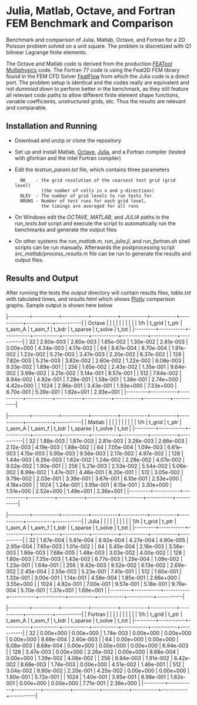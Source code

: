 Julia, Matlab, Octave, and Fortran FEM Benchmark and Comparison
===============================================================

Benchmark and comparison of Julia, Matlab, Octave, and Fortran for a
2D Poisson problem solved on a unit square. The problem is discretized
with Q1 bilinear Lagrange finite elements.

The Octave and Matlab code is derived from the production
[FEATool Multiphysics](https://www.featool.com/) code. The Fortran 77
code is using the Feat2D FEM library found in the FEM CFD Solver
[FeatFlow](http://www.featflow.de) from which the Julia code is a
direct port. The problem setup is identical and the codes really are
equivalent and not _dummied down_ to perform better in the benchmark,
as they still feature all relevant code paths to allow different
finite element shape functions, variable coefficients, unstructured
grids, etc. Thus the results are relevant and comparable.


Installation and Running
------------------------

- Download and unzip or clone the repository

- Set up and install Matlab,
  [Octave](https://www.gnu.org/software/octave/),
  [Julia](http://julialang.org/), and a Fortran compiler (tested with
  gfortran and the Intel Fortran compiler)

- Edit the *testrun_param.txt* file, which contains three parameters

        N0    - the grid resolution of the coarsest test grid (grid level)
                (the number of cells in x and y-directions)
        NLEV  - The number of grid levels to run tests for
        NRUNS - Number of test runs for each grid level,
                the timings are averaged for all runs

- On Windows edit the _OCTAVE_, _MATLAB_, and _JULIA_ paths in the
  *run_tests.bat* script and execute the script to automatically
  run the benchmarks and generate the output files

- On other systems the *run_matlab.m*, *run_julia.jl*, and
  *run_fortran.sh* shell scripts can be run manually. Afterwards the
  postprocessing script *src_matlab/process_results.m* file can be run
  to generate the results and output files.


Results and Output
------------------

After running the tests the _output_ directory will contain results
files, _table.txt_ with tabulated times, and _results.html_ which
shows [Plotly](https://plot.ly/) comparison graphs. Sample output is
shown here below

|---------+-----------+-----------+-----------+-----------+-----------+-----------+-----------+-----------|
|  Octave |           |           |           |           |           |           |           |           |
|     1/h |    t_grid |     t_ptr |   t_asm_A |   t_asm_f |     t_bdr |  t_sparse |   t_solve |     t_tot |
|---------+-----------+-----------+-----------+-----------+-----------+-----------+-----------+-----------|
|      32 | 2.60e-003 | 2.60e-003 | 1.65e-002 | 1.30e-002 | 2.61e-003 | 0.00e+000 | 4.34e-003 | 4.17e-002 |
|      64 | 8.67e-004 | 8.70e-004 | 1.91e-002 | 1.22e-002 | 5.21e-003 | 3.47e-003 | 2.20e-002 | 6.37e-002 |
|     128 | 7.82e-003 | 5.21e-003 | 3.82e-002 | 2.60e-002 | 1.22e-002 | 6.08e-003 | 9.33e-002 | 1.89e-001 |
|     256 | 1.65e-002 | 2.43e-002 | 1.35e-001 | 9.64e-002 | 3.99e-002 | 3.21e-002 | 5.14e-001 | 8.57e-001 |
|     512 | 7.64e-002 | 8.94e-002 | 4.92e-001 | 7.28e-001 | 1.58e-001 | 1.38e-001 | 2.74e+000 | 4.42e+000 |
|    1024 | 2.96e-001 | 3.43e-001 | 1.93e+000 | 7.33e+000 | 6.70e-001 | 5.39e-001 | 1.82e+001 | 2.93e+001 |
|---------+-----------+-----------+-----------+-----------+-----------+-----------+-----------+-----------|

|---------+-----------+-----------+-----------+-----------+-----------+-----------+-----------+-----------|
|  Matlab |           |           |           |           |           |           |           |           |
|     1/h |    t_grid |     t_ptr |   t_asm_A |   t_asm_f |     t_bdr |  t_sparse |   t_solve |     t_tot |
|---------+-----------+-----------+-----------+-----------+-----------+-----------+-----------+-----------|
|      32 | 1.88e-003 | 1.87e-003 | 2.81e-003 | 3.26e-003 | 2.66e-003 | 2.12e-003 | 4.19e-003 | 1.88e-002 |
|      64 | 7.05e-004 | 1.09e-003 | 6.61e-003 | 4.15e-003 | 5.95e-003 | 9.56e-003 | 2.17e-002 | 4.97e-002 |
|     128 | 1.44e-003 | 6.26e-003 | 1.62e-002 | 1.24e-002 | 2.28e-002 | 4.07e-002 | 9.02e-002 | 1.90e-001 |
|     256 | 5.21e-003 | 2.53e-002 | 5.54e-002 | 5.06e-002 | 8.99e-002 | 1.47e-001 | 4.46e-001 | 8.20e-001 |
|     512 | 3.05e-002 | 9.79e-002 | 2.03e-001 | 3.39e-001 | 3.67e-001 | 6.10e-001 | 2.53e+000 | 4.18e+000 |
|    1024 | 1.24e-001 | 3.95e-001 | 8.15e-001 | 3.30e+000 | 1.51e+000 | 2.52e+000 | 1.49e+001 | 2.36e+001 |
|---------+-----------+-----------+-----------+-----------+-----------+-----------+-----------+-----------|

|---------+-----------+-----------+-----------+-----------+-----------+-----------+-----------+-----------|
|   Julia |           |           |           |           |           |           |           |           |
|     1/h |    t_grid |     t_ptr |   t_asm_A |   t_asm_f |     t_bdr |  t_sparse |   t_solve |     t_tot |
|---------+-----------+-----------+-----------+-----------+-----------+-----------+-----------+-----------|
|      32 | 1.67e-004 | 5.81e-004 | 8.92e-004 | 4.27e-004 | 4.90e-005 | 2.95e-004 | 7.65e-003 | 1.01e-002 |
|      64 | 5.45e-004 | 2.16e-003 | 3.56e-003 | 1.86e-003 | 7.68e-005 | 1.48e-003 | 3.03e-002 | 4.00e-002 |
|     128 | 1.80e-003 | 7.35e-003 | 1.43e-002 | 6.77e-003 | 1.29e-004 | 1.09e-002 | 1.23e-001 | 1.64e-001 |
|     256 | 9.42e-003 | 9.52e-002 | 6.13e-002 | 2.69e-002 | 2.45e-004 | 2.55e-002 | 5.23e-001 | 7.41e-001 |
|     512 | 1.60e-001 | 1.32e-001 | 3.00e-001 | 1.14e-001 | 4.58e-004 | 1.85e-001 | 2.66e+000 | 3.55e+000 |
|    1024 | 4.82e-001 | 7.00e-001 | 9.57e-001 | 5.18e-001 | 9.76e-004 | 5.70e-001 | 1.37e+001 | 1.69e+001 |
|---------+-----------+-----------+-----------+-----------+-----------+-----------+-----------+-----------|

|---------+-----------+-----------+-----------+-----------+-----------+-----------+-----------+-----------|
| Fortran |           |           |           |           |           |           |           |           |
|     1/h |    t_grid |     t_ptr |   t_asm_A |   t_asm_f |     t_bdr |  t_sparse |   t_solve |     t_tot |
|---------+-----------+-----------+-----------+-----------+-----------+-----------+-----------+-----------|
|      32 | 0.00e+000 | 0.00e+000 | 1.74e-003 | 0.00e+000 | 0.00e+000 | 0.00e+000 | 8.68e-004 | 2.60e-003 |
|      64 | 0.00e+000 | 0.00e+000 | 6.08e-003 | 8.68e-004 | 0.00e+000 | 0.00e+000 | 0.00e+000 | 6.94e-003 |
|     128 | 3.47e-003 | 0.00e+000 | 2.26e-002 | 0.00e+000 | 8.68e-004 | 0.00e+000 | 1.39e-002 | 4.08e-002 |
|     256 | 6.94e-003 | 1.91e-002 | 6.42e-002 | 8.68e-003 | 1.74e-003 | 0.00e+000 | 4.51e-002 | 1.46e-001 |
|     512 | 3.04e-002 | 9.90e-002 | 2.20e-001 | 4.25e-002 | 0.00e+000 | 0.00e+000 | 1.80e-001 | 5.72e-001 |
|    1024 | 1.40e-001 | 3.85e-001 | 8.98e-001 | 1.62e-001 | 0.00e+000 | 0.00e+000 | 7.71e-001 | 2.36e+000 |
|---------+-----------+-----------+-----------+-----------+-----------+-----------+-----------+-----------|

<script src="https://cdn.plot.ly/plotly-latest.min.js"></script><div id="div1" style="width:800px;height:600px;"></div><div id="div2" style="width:800px;height:600px;"></div><div id="div3" style="width:800px;height:600px;"></div><div id="div4" style="width:800px;height:600px;"></div><div id="div5" style="width:800px;height:600px;"></div><div id="div6" style="width:800px;height:600px;"></div><div id="div7" style="width:800px;height:600px;"></div><div id="div8" style="width:800px;height:600px;"></div><script>var tr1={x:[32.000000,64.000000,128.000000,256.000000,512.000000,1024.000000],y:[0.002601,0.000867,0.007819,0.016495,0.076397,0.296113],type:'scatter',name:'Octave',line:{color:'rgb(255,0,0)',width:2}};var tr2={x:[32.000000,64.000000,128.000000,256.000000,512.000000,1024.000000],y:[0.001883,0.000705,0.001437,0.005214,0.030529,0.123996],type:'scatter',name:'Matlab',line:{color:'rgb(0,255,0)',width:2}};var tr3={x:[32.000000,64.000000,128.000000,256.000000,512.000000,1024.000000],y:[0.000167,0.000545,0.001796,0.009416,0.160459,0.481670],type:'scatter',name:'Julia',line:{color:'rgb(0,0,255)',width:2}};var tr4={x:[32.000000,64.000000,128.000000,256.000000,512.000000,1024.000000],y:[0.000000,0.000000,0.003472,0.006944,0.030382,0.139757],type:'scatter',name:'Fortran',line:{color:'rgb(255,0,255)',width:2}};var layout={title:'Grid',xaxis:{title:'1/h',tickvals:[32,64,128,256,512,1024]},yaxis:{title:'cpu [s]'}};data=[tr1,tr2,tr3,tr4];Plotly.newPlot('div1', data, layout);</script><script>var tr1={x:[32.000000,64.000000,128.000000,256.000000,512.000000,1024.000000],y:[0.002603,0.000870,0.005208,0.024311,0.089421,0.342604],type:'scatter',name:'Octave',line:{color:'rgb(255,0,0)',width:2}};var tr2={x:[32.000000,64.000000,128.000000,256.000000,512.000000,1024.000000],y:[0.001865,0.001090,0.006259,0.025341,0.097896,0.395367],type:'scatter',name:'Matlab',line:{color:'rgb(0,255,0)',width:2}};var tr3={x:[32.000000,64.000000,128.000000,256.000000,512.000000,1024.000000],y:[0.000581,0.002161,0.007345,0.095171,0.131756,0.699990],type:'scatter',name:'Julia',line:{color:'rgb(0,0,255)',width:2}};var tr4={x:[32.000000,64.000000,128.000000,256.000000,512.000000,1024.000000],y:[0.000000,0.000000,0.000000,0.019097,0.098958,0.385417],type:'scatter',name:'Fortran',line:{color:'rgb(255,0,255)',width:2}};var layout={title:'Matrix Pointers',xaxis:{title:'1/h',tickvals:[32,64,128,256,512,1024]},yaxis:{title:'cpu [s]'}};data=[tr1,tr2,tr3,tr4];Plotly.newPlot('div2', data, layout);</script><script>var tr1={x:[32.000000,64.000000,128.000000,256.000000,512.000000,1024.000000],y:[0.016496,0.019110,0.038199,0.134566,0.492242,1.932311],type:'scatter',name:'Octave',line:{color:'rgb(255,0,0)',width:2}};var tr2={x:[32.000000,64.000000,128.000000,256.000000,512.000000,1024.000000],y:[0.002810,0.006614,0.016168,0.055360,0.203359,0.815141],type:'scatter',name:'Matlab',line:{color:'rgb(0,255,0)',width:2}};var tr3={x:[32.000000,64.000000,128.000000,256.000000,512.000000,1024.000000],y:[0.000892,0.003558,0.014309,0.061276,0.299522,0.956528],type:'scatter',name:'Julia',line:{color:'rgb(0,0,255)',width:2}};var tr4={x:[32.000000,64.000000,128.000000,256.000000,512.000000,1024.000000],y:[0.001736,0.006076,0.022569,0.064236,0.220486,0.897569],type:'scatter',name:'Fortran',line:{color:'rgb(255,0,255)',width:2}};var layout={title:'Matrix Assembly',xaxis:{title:'1/h',tickvals:[32,64,128,256,512,1024]},yaxis:{title:'cpu [s]'}};data=[tr1,tr2,tr3,tr4];Plotly.newPlot('div3', data, layout);</script><script>var tr1={x:[32.000000,64.000000,128.000000,256.000000,512.000000,1024.000000],y:[0.013026,0.012152,0.026046,0.096366,0.727509,7.326098],type:'scatter',name:'Octave',line:{color:'rgb(255,0,0)',width:2}};var tr2={x:[32.000000,64.000000,128.000000,256.000000,512.000000,1024.000000],y:[0.003261,0.004148,0.012350,0.050575,0.338916,3.304037],type:'scatter',name:'Matlab',line:{color:'rgb(0,255,0)',width:2}};var tr3={x:[32.000000,64.000000,128.000000,256.000000,512.000000,1024.000000],y:[0.000427,0.001860,0.006766,0.026866,0.113717,0.517585],type:'scatter',name:'Julia',line:{color:'rgb(0,0,255)',width:2}};var tr4={x:[32.000000,64.000000,128.000000,256.000000,512.000000,1024.000000],y:[0.000000,0.000868,0.000000,0.008681,0.042535,0.162326],type:'scatter',name:'Fortran',line:{color:'rgb(255,0,255)',width:2}};var layout={title:'RHS Assembly',xaxis:{title:'1/h',tickvals:[32,64,128,256,512,1024]},yaxis:{title:'cpu [s]'}};data=[tr1,tr2,tr3,tr4];Plotly.newPlot('div4', data, layout);</script><script>var tr1={x:[32.000000,64.000000,128.000000,256.000000,512.000000,1024.000000],y:[0.002606,0.005208,0.012151,0.039935,0.157999,0.669752],type:'scatter',name:'Octave',line:{color:'rgb(255,0,0)',width:2}};var tr2={x:[32.000000,64.000000,128.000000,256.000000,512.000000,1024.000000],y:[0.002664,0.005954,0.022820,0.089912,0.367051,1.508859],type:'scatter',name:'Matlab',line:{color:'rgb(0,255,0)',width:2}};var tr3={x:[32.000000,64.000000,128.000000,256.000000,512.000000,1024.000000],y:[0.000049,0.000077,0.000129,0.000245,0.000458,0.000976],type:'scatter',name:'Julia',line:{color:'rgb(0,0,255)',width:2}};var tr4={x:[32.000000,64.000000,128.000000,256.000000,512.000000,1024.000000],y:[0.000000,0.000000,0.000868,0.001736,0.000000,0.000000],type:'scatter',name:'Fortran',line:{color:'rgb(255,0,255)',width:2}};var layout={title:'Boundary Conditions',xaxis:{title:'1/h',tickvals:[32,64,128,256,512,1024]},yaxis:{title:'cpu [s]'}};data=[tr1,tr2,tr3,tr4];Plotly.newPlot('div5', data, layout);</script><script>var tr1={x:[32.000000,64.000000,128.000000,256.000000,512.000000,1024.000000],y:[0.000000,0.003471,0.006082,0.032126,0.138037,0.538640],type:'scatter',name:'Octave',line:{color:'rgb(255,0,0)',width:2}};var tr2={x:[32.000000,64.000000,128.000000,256.000000,512.000000,1024.000000],y:[0.002115,0.009563,0.040710,0.147190,0.610436,2.516062],type:'scatter',name:'Matlab',line:{color:'rgb(0,255,0)',width:2}};var tr3={x:[32.000000,64.000000,128.000000,256.000000,512.000000,1024.000000],y:[0.000295,0.001477,0.010867,0.025498,0.184641,0.569815],type:'scatter',name:'Julia',line:{color:'rgb(0,0,255)',width:2}};var tr4={x:[32.000000,64.000000,128.000000,256.000000,512.000000,1024.000000],y:[0.000000,0.000000,0.000000,0.000000,0.000000,0.000000],type:'scatter',name:'Fortran',line:{color:'rgb(255,0,255)',width:2}};var layout={title:'Sparse Allocation',xaxis:{title:'1/h',tickvals:[32,64,128,256,512,1024]},yaxis:{title:'cpu [s]'}};data=[tr1,tr2,tr3,tr4];Plotly.newPlot('div6', data, layout);</script><script>var tr1={x:[32.000000,64.000000,128.000000,256.000000,512.000000,1024.000000],y:[0.004341,0.021985,0.093278,0.513568,2.742554,18.166663],type:'scatter',name:'Octave',line:{color:'rgb(255,0,0)',width:2}};var tr2={x:[32.000000,64.000000,128.000000,256.000000,512.000000,1024.000000],y:[0.004191,0.021653,0.090213,0.446080,2.529865,14.911531],type:'scatter',name:'Matlab',line:{color:'rgb(0,255,0)',width:2}};var tr3={x:[32.000000,64.000000,128.000000,256.000000,512.000000,1024.000000],y:[0.007645,0.030280,0.122768,0.522664,2.660694,13.664485],type:'scatter',name:'Julia',line:{color:'rgb(0,0,255)',width:2}};var tr4={x:[32.000000,64.000000,128.000000,256.000000,512.000000,1024.000000],y:[0.000868,0.000000,0.013889,0.045139,0.179688,0.770833],type:'scatter',name:'Fortran',line:{color:'rgb(255,0,255)',width:2}};var layout={title:'Solver',xaxis:{title:'1/h',tickvals:[32,64,128,256,512,1024]},yaxis:{title:'cpu [s]'}};data=[tr1,tr2,tr3,tr4];Plotly.newPlot('div7', data, layout);</script><script>var tr1={x:[32.000000,64.000000,128.000000,256.000000,512.000000,1024.000000],y:[0.041674,0.063664,0.188784,0.857367,4.424159,29.272180],type:'scatter',name:'Octave',line:{color:'rgb(255,0,0)',width:2}};var tr2={x:[32.000000,64.000000,128.000000,256.000000,512.000000,1024.000000],y:[0.018790,0.049727,0.189957,0.819671,4.178053,23.574994],type:'scatter',name:'Matlab',line:{color:'rgb(0,255,0)',width:2}};var tr3={x:[32.000000,64.000000,128.000000,256.000000,512.000000,1024.000000],y:[0.010056,0.039956,0.163980,0.741137,3.551247,16.891049],type:'scatter',name:'Julia',line:{color:'rgb(0,0,255)',width:2}};var tr4={x:[32.000000,64.000000,128.000000,256.000000,512.000000,1024.000000],y:[0.002604,0.006944,0.040799,0.145833,0.572049,2.355903],type:'scatter',name:'Fortran',line:{color:'rgb(255,0,255)',width:2}};var layout={title:'Total Time',xaxis:{title:'1/h',tickvals:[32,64,128,256,512,1024]},yaxis:{title:'cpu [s]'}};data=[tr1,tr2,tr3,tr4];Plotly.newPlot('div8', data, layout);</script>


License
-------

Copyright (C) 2013-2016 J.S. Hysing.

Author: J.S. Hysing, info@featool.com

Keywords: Finite Element, FEM, Julia, Matlab, Octave, Fortran, Benchmark

This program is free software; you can redistribute it and/or modify
it under the terms of the GNU General Public License as published by
the Free Software Foundation, either version 3 of the License, or (at
your option) any later version.

This program is distributed in the hope that it will be useful, but
WITHOUT ANY WARRANTY; without even the implied warranty of
MERCHANTABILITY or FITNESS FOR A PARTICULAR PURPOSE. See the GNU
General Public License for more details.

You should have received a copy of the GNU General Public License
along with this program. If not, see http://www.gnu.org/licenses/.

Feat2D License
--------------

[FeatFlow](www.featflow.de) and the Feat library is Copyright (C) of
S. Turek et al. and may fall under a different license agreement.
